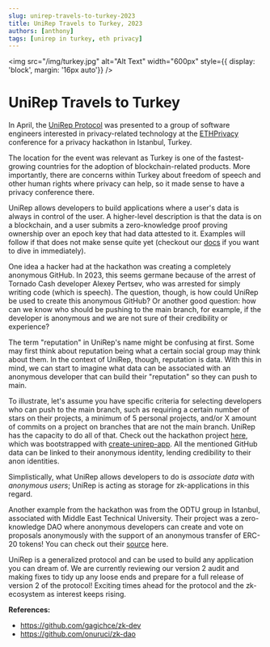 ```yaml
---
slug: unirep-travels-to-turkey-2023
title: UniRep Travels to Turkey, 2023
authors: [anthony]
tags: [unirep in turkey, eth privacy]
---
```


<img src="/img/turkey.jpg" alt="Alt Text" width="600px" style={{ display: 'block', margin: '16px auto'}} />

# UniRep Travels to Turkey

In April, the [UniRep Protocol](https://developer.unirep.io/) was presented to a group of software engineers interested in privacy-related technology at the [ETHPrivacy](https://www.leadingprivacy.com/istanbul) conference for a privacy hackathon in Istanbul, Turkey.

The location for the event was relevant as Turkey is one of the fastest-growing countries for the adoption of blockchain-related products. More importantly, there are concerns within Turkey about freedom of speech and other human rights where privacy can help, so it made sense to have a privacy conference there.

UniRep allows developers to build applications where a user's data is always in control of the user. A higher-level description is that the data is on a blockchain, and a user submits a zero-knowledge proof proving ownership over an epoch key that had data attested to it. Examples will follow if that does not make sense quite yet (checkout our [docs](https://developer.unirep.io/docs/welcome) if you want to dive in immediately).

One idea a hacker had at the hackathon was creating a completely anonymous GitHub. In 2023, this seems germane because of the arrest of Tornado Cash developer Alexey Pertsev, who was arrested for simply writing code (which is speech). The question, though, is how could UniRep be used to create this anonymous GitHub? Or another good question: how can we know who should be pushing to the main branch, for example, if the developer is anonymous and we are not sure of their credibility or experience?

The term "reputation" in UniRep's name might be confusing at first. Some may first think about reputation being what a certain social group may think about them. In the context of UniRep, though, reputation is data. With this in mind, we can start to imagine what data can be associated with an anonymous developer that can build their "reputation" so they can push to main.

To illustrate, let's assume you have specific criteria for selecting developers who can push to the main branch, such as requiring a certain number of stars on their projects, a minimum of 5 personal projects, and/or X amount of commits on a project on branches that are not the main branch. UniRep has the capacity to do all of that. Check out the hackathon project [here](https://github.com/gagichce/zk-dev), which was bootstrapped with [create-unirep-app](https://developer.unirep.io/docs/next/getting-started/create-unirep-app). All the mentioned GitHub data can be linked to their anonymous identity, lending credibility to their anon identities.

Simplistically, what UniRep allows developers to do is _associate data_ with _anonymous users_; UniRep is acting as storage for zk-applications in this regard.

Another example from the hackathon was from the ODTU group in Istanbul, associated with Middle East Technical University. Their project was a zero-knowledge DAO where anonymous developers can create and vote on proposals anonymously with the support of an anonymous transfer of ERC-20 tokens! You can check out their [source](https://github.com/onuruci/zk-dao) here.

UniRep is a generalized protocol and can be used to build any application you can dream of. We are currently reviewing our version 2 audit and making fixes to tidy up any loose ends and prepare for a full release of version 2 of the protocol! Exciting times ahead for the protocol and the zk-ecosystem as interest keeps rising.

**References:**

-   https://github.com/gagichce/zk-dev
-   https://github.com/onuruci/zk-dao
